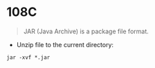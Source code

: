 # 108C

> JAR (Java Archive) is a package file format.

- Unzip file to the current directory:

`jar -xvf *.jar`
